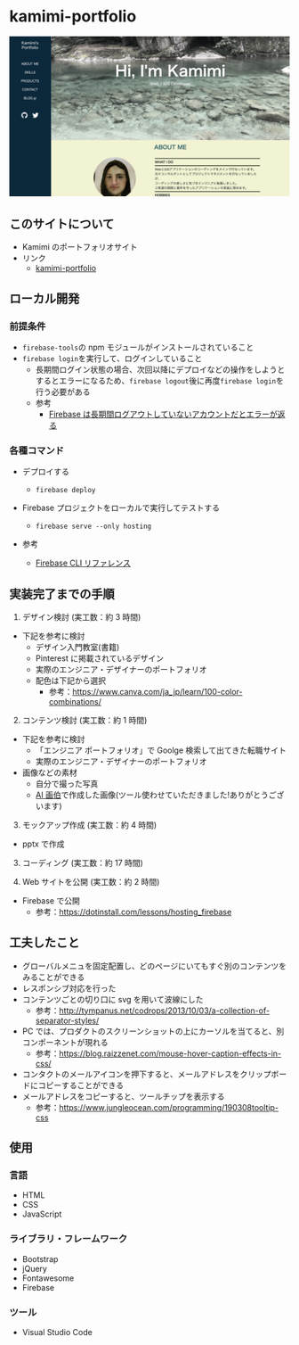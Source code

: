 # kamimi-portfolio

![PC用ポートフォリオ](assets/portfolio_web.png "portfolio_web")

## このサイトについて

- Kamimi のポートフォリオサイト
- リンク
  - [kamimi-portfolio](https://kamimiportfolioproject.web.app)

## ローカル開発

### 前提条件

- `firebase-tools`の npm モジュールがインストールされていること
- `firebase login`を実行して、ログインしていること
  - 長期間ログイン状態の場合、次回以降にデプロイなどの操作をしようとするとエラーになるため、`firebase logout`後に再度`firebase login`を行う必要がある
  - 参考
    - [Firebase は長期間ログアウトしていないアカウントだとエラーが返る](https://iwb.jp/firebase-account-returns-error-not-login-long-time/)

### 各種コマンド

- デプロイする

  - `firebase deploy`

- Firebase プロジェクトをローカルで実行してテストする

  - `firebase serve --only hosting`

- 参考
  - [Firebase CLI リファレンス](https://firebase.google.com/docs/cli?hl=ja#macos)

## 実装完了までの手順

1. デザイン検討 (実工数：約 3 時間)

- 下記を参考に検討
  - デザイン入門教室(書籍)
  - Pinterest に掲載されているデザイン
  - 実際のエンジニア・デザイナーのポートフォリオ
  - 配色は下記から選択
    - 参考：https://www.canva.com/ja_jp/learn/100-color-combinations/

2. コンテンツ検討 (実工数：約 1 時間)

- 下記を参考に検討
  - 「エンジニア ポートフォリオ」で Goolge 検索して出てきた転職サイト
  - 実際のエンジニア・デザイナーのポートフォリオ
- 画像などの素材
  - 自分で撮った写真
  - [AI 画伯](https://ai-art.tokyo/)で作成した画像(ツール使わせていただきました!ありがとうございます)

3. モックアップ作成 (実工数：約 4 時間)

- pptx で作成

3. コーディング (実工数：約 17 時間)

4. Web サイトを公開 (実工数：約 2 時間)

- Firebase で公開
  - 参考：https://dotinstall.com/lessons/hosting_firebase

## 工夫したこと

- グローバルメニュを固定配置し、どのページにいてもすぐ別のコンテンツをみることができる
- レスポンシブ対応を行った
- コンテンツごとの切り口に svg を用いて波線にした
  - 参考：http://tympanus.net/codrops/2013/10/03/a-collection-of-separator-styles/
- PC では、プロダクトのスクリーンショットの上にカーソルを当てると、別コンポーネントが現れる
  - 参考：https://blog.raizzenet.com/mouse-hover-caption-effects-in-css/
- コンタクトのメールアイコンを押下すると、メールアドレスをクリップボードにコピーすることができる
- メールアドレスをコピーすると、ツールチップを表示する
  - 参考：https://www.jungleocean.com/programming/190308tooltip-css

## 使用

### 言語

- HTML
- CSS
- JavaScript

### ライブラリ・フレームワーク

- Bootstrap
- jQuery
- Fontawesome
- Firebase

### ツール

- Visual Studio Code
